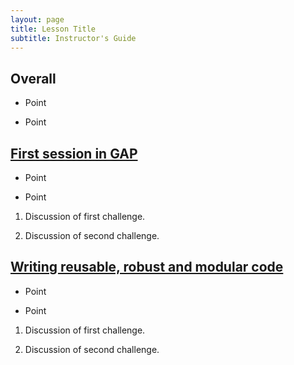 ```yaml
---
layout: page
title: Lesson Title
subtitle: Instructor's Guide
---
```

## Overall

* Point

* Point

## [First session in GAP](01-command-line.html)

* Point

* Point

1.  Discussion of first challenge.

2.  Discussion of second challenge.

## [Writing reusable, robust and modular code](02-func.html)

* Point

* Point

1.  Discussion of first challenge.

2.  Discussion of second challenge.
